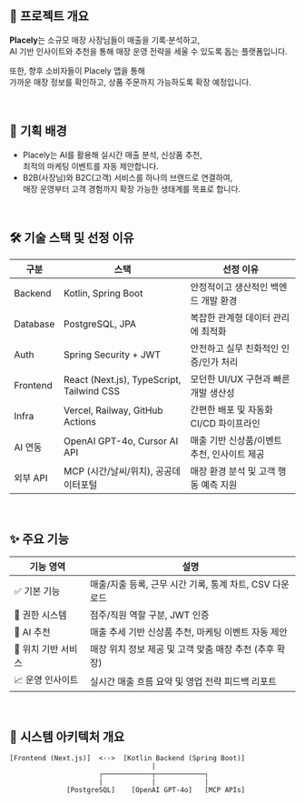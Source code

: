 ## 📌 프로젝트 개요

**Placely**는 소규모 매장 사장님들이 매출을 기록·분석하고,  
AI 기반 인사이트와 추천을 통해 매장 운영 전략을 세울 수 있도록 돕는 플랫폼입니다.

또한, 향후 소비자들이 Placely 앱을 통해  
가까운 매장 정보를 확인하고, 상품 주문까지 가능하도록 확장 예정입니다.

<br/>

## 🎯 기획 배경

- Placely는 AI를 활용해 실시간 매출 분석, 신상품 추천,  
  최적의 마케팅 이벤트를 자동 제안합니다.
- B2B(사장님)와 B2C(고객) 서비스를 하나의 브랜드로 연결하여,  
  매장 운영부터 고객 경험까지 확장 가능한 생태계를 목표로 합니다.
<br/>

## 🛠️ 기술 스택 및 선정 이유

| 구분 | 스택 | 선정 이유 |
|------|-------|------------|
| Backend | Kotlin, Spring Boot | 안정적이고 생산적인 백엔드 개발 환경 |
| Database | PostgreSQL, JPA | 복잡한 관계형 데이터 관리에 최적화 |
| Auth | Spring Security + JWT | 안전하고 실무 친화적인 인증/인가 처리 |
| Frontend | React (Next.js), TypeScript, Tailwind CSS | 모던한 UI/UX 구현과 빠른 개발 생산성 |
| Infra | Vercel, Railway, GitHub Actions | 간편한 배포 및 자동화 CI/CD 파이프라인 |
| AI 연동 | OpenAI GPT-4o, Cursor AI API | 매출 기반 신상품/이벤트 추천, 인사이트 제공 |
| 외부 API | MCP (시간/날씨/위치), 공공데이터포털 | 매장 환경 분석 및 고객 행동 예측 지원 |

<br/>


## ✨ 주요 기능

| 기능 영역 | 설명 |
|-----------|-------|
| ✅ 기본 기능 | 매출/지출 등록, 근무 시간 기록, 통계 차트, CSV 다운로드 |
| 🔐 권한 시스템 | 점주/직원 역할 구분, JWT 인증 |
| 🧠 AI 추천 | 매출 추세 기반 신상품 추천, 마케팅 이벤트 자동 제안 |
| 📍 위치 기반 서비스 | 매장 위치 정보 제공 및 고객 맞춤 매장 추천 (추후 확장) |
| 📈 운영 인사이트 | 실시간 매출 흐름 요약 및 영업 전략 피드백 리포트 |

<br/>


## 🧩 시스템 아키텍처 개요

```plaintext
[Frontend (Next.js)]  <-->  [Kotlin Backend (Spring Boot)]
                                   |
                      ┌────────────┬────────────┐
                      |            |            |
              [PostgreSQL]    [OpenAI GPT-4o]   [MCP APIs]
